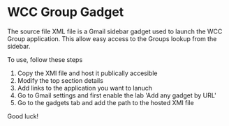 WCC Group Gadget
=================

The source file XML file is a Gmail sidebar gadget used to launch the WCC Group application.
This allow easy access to the Groups lookup from the sidebar.

To use, follow these steps

1. Copy the XMl file and host it publically accesible
2. Modify the top section details
3. Add links to the application you want to lanuch
4. Go to Gmail settings and first enable the lab 'Add any gadget by URL'
5. Go to the gadgets tab and add the path to the hosted XMl file

Good luck!
